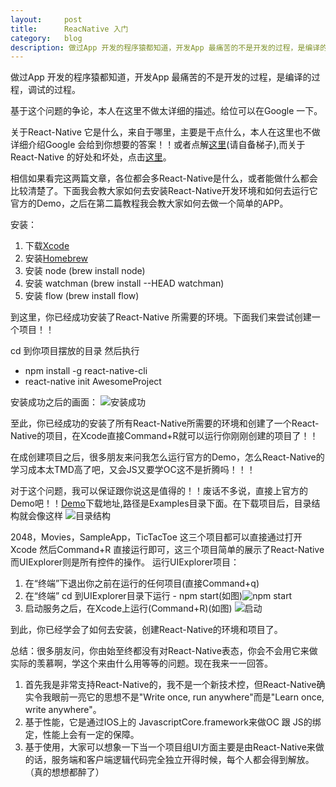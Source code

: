 ```yaml
---
layout:     post
title:      ReacNative 入门
category:   blog
description: 做过App 开发的程序猿都知道，开发App 最痛苦的不是开发的过程，是编译的过程，调试的过程。
---
```

做过App 开发的程序猿都知道，开发App 最痛苦的不是开发的过程，是编译的过程，调试的过程。

基于这个问题的争论，本人在这里不做太详细的描述。给位可以在Google 一下。

关于React-Native 它是什么，来自于哪里，主要是干点什么，本人在这里也不做详细介绍Google 会给到你想要的答案！！或者点解[这里](https://facebook.github.io/react/docs/getting-started.html)(请自备梯子),而关于React-Native 的好处和坏处，点击[这里](https://www.zhihu.com/question/27852694)。

相信如果看完这两篇文章，各位都会多React-Native是什么，或者能做什么都会比较清楚了。下面我会教大家如何去安装React-Native开发环境和如何去运行它官方的Demo，之后在第二篇教程我会教大家如何去做一个简单的APP。

安装：
1. 下载[Xcode](https://developer.apple.com/xcode/downloads/)
2. 安装[Homebrew](https://brew.sh/)
3. 安装 node (brew install node)
4. 安装 watchman (brew install --HEAD watchman)
5. 安装 flow (brew install flow)

到这里，你已经成功安装了React-Native 所需要的环境。下面我们来尝试创建一个项目！！

cd 到你项目摆放的目录 然后执行
* npm install -g react-native-cli
* react-native init AwesomeProject

安装成功之后的画面：
![安装成功](../../../../images/react/1.png)

至此，你已经成功的安装了所有React-Native所需要的环境和创建了一个React-Native的项目，在Xcode直接Command+R就可以运行你刚刚创建的项目了！！

在成创建项目之后，很多朋友来问我怎么运行官方的Demo，怎么React-Native的学习成本太TMD高了吧，又会JS又要学OC这不是折腾吗！！！

对于这个问题，我可以保证跟你说这是值得的！！废话不多说，直接上官方的Demo吧！！[Demo](https://github.com/facebook/react-native)下载地址,路径是Examples目录下面。在下载项目后，目录结构就会像这样
![目录结构](../../../../images/react/2.png)

2048，Movies，SampleApp，TicTacToe 这三个项目都可以直接通过打开Xcode 然后Command+R 直接运行即可，这三个项目简单的展示了React-Native 而UIExplorer则是所有控件的操作。
运行UIExplorer项目：

1. 在“终端”下退出你之前在运行的任何项目(直接Command+q)
2. 在“终端” cd 到UIExplorer目录下运行 - npm start(如图)![npm start](../../../../images/react/4.png)
3. 启动服务之后，在Xcode上运行(Command+R)(如图)
![启动](../../../../images/react/3.png)

到此，你已经学会了如何去安装，创建React-Native的环境和项目了。

总结：很多朋友问，你由始至终都没有对React-Native表态，你会不会用它来做实际的羡慕啊，学这个来由什么用等等的问题。现在我来一一回答。

1. 首先我是非常支持React-Native的，我不是一个新技术控，但React-Native确实令我眼前一亮它的思想不是"Write once, run anywhere"而是"Learn once, write anywhere"。
2. 基于性能，它是通过IOS上的 JavascriptCore.framework来做OC 跟 JS的绑定，性能上会有一定的保障。
3. 基于使用，大家可以想象一下当一个项目组UI方面主要是由React-Native来做的话，服务端和客户端逻辑代码完全独立开得时候，每个人都会得到解放。（真的想想都醉了）
